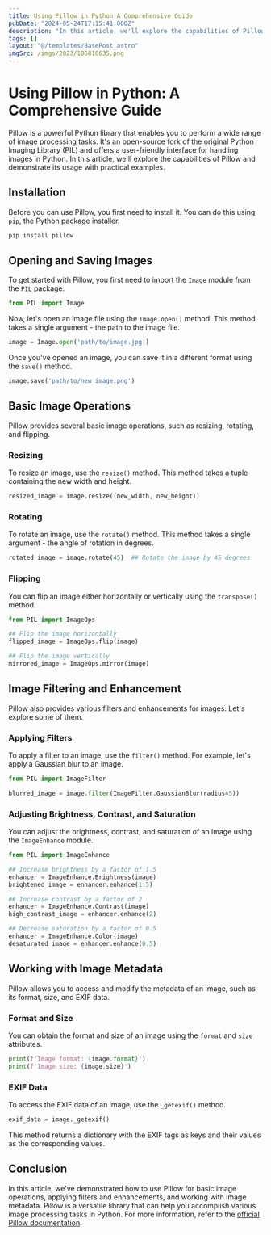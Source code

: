 ```yaml
---
title: Using Pillow in Python A Comprehensive Guide
pubDate: "2024-05-24T17:15:41.000Z"
description: "In this article, we'll explore the capabilities of Pillow and demonstrate its usage with practical examples"
tags: []
layout: "@/templates/BasePost.astro"
imgSrc: /imgs/2023/186810635.png
---
```

# Using Pillow in Python: A Comprehensive Guide

Pillow is a powerful Python library that enables you to perform a wide range of image processing tasks. It's an open-source fork of the original Python Imaging Library (PIL) and offers a user-friendly interface for handling images in Python. In this article, we'll explore the capabilities of Pillow and demonstrate its usage with practical examples.

## Installation

Before you can use Pillow, you first need to install it. You can do this using `pip`, the Python package installer.

```bash
pip install pillow
```

## Opening and Saving Images

To get started with Pillow, you first need to import the `Image` module from the `PIL` package.

```python
from PIL import Image
```

Now, let's open an image file using the `Image.open()` method. This method takes a single argument - the path to the image file.

```python
image = Image.open('path/to/image.jpg')
```

Once you've opened an image, you can save it in a different format using the `save()` method.

```python
image.save('path/to/new_image.png')
```

## Basic Image Operations

Pillow provides several basic image operations, such as resizing, rotating, and flipping.

### Resizing

To resize an image, use the `resize()` method. This method takes a tuple containing the new width and height.

```python
resized_image = image.resize((new_width, new_height))
```

### Rotating

To rotate an image, use the `rotate()` method. This method takes a single argument - the angle of rotation in degrees.

```python
rotated_image = image.rotate(45)  ## Rotate the image by 45 degrees
```

### Flipping

You can flip an image either horizontally or vertically using the `transpose()` method.

```python
from PIL import ImageOps

## Flip the image horizontally
flipped_image = ImageOps.flip(image)

## Flip the image vertically
mirrored_image = ImageOps.mirror(image)
```

## Image Filtering and Enhancement

Pillow also provides various filters and enhancements for images. Let's explore some of them.

### Applying Filters

To apply a filter to an image, use the `filter()` method. For example, let's apply a Gaussian blur to an image.

```python
from PIL import ImageFilter

blurred_image = image.filter(ImageFilter.GaussianBlur(radius=5))
```

### Adjusting Brightness, Contrast, and Saturation

You can adjust the brightness, contrast, and saturation of an image using the `ImageEnhance` module.

```python
from PIL import ImageEnhance

## Increase brightness by a factor of 1.5
enhancer = ImageEnhance.Brightness(image)
brightened_image = enhancer.enhance(1.5)

## Increase contrast by a factor of 2
enhancer = ImageEnhance.Contrast(image)
high_contrast_image = enhancer.enhance(2)

## Decrease saturation by a factor of 0.5
enhancer = ImageEnhance.Color(image)
desaturated_image = enhancer.enhance(0.5)
```

## Working with Image Metadata

Pillow allows you to access and modify the metadata of an image, such as its format, size, and EXIF data.

### Format and Size

You can obtain the format and size of an image using the `format` and `size` attributes.

```python
print(f'Image format: {image.format}')
print(f'Image size: {image.size}')
```

### EXIF Data

To access the EXIF data of an image, use the `_getexif()` method.

```python
exif_data = image._getexif()
```

This method returns a dictionary with the EXIF tags as keys and their values as the corresponding values.

## Conclusion

In this article, we've demonstrated how to use Pillow for basic image operations, applying filters and enhancements, and working with image metadata. Pillow is a versatile library that can help you accomplish various image processing tasks in Python. For more information, refer to the [official Pillow documentation](https://pillow.readthedocs.io/en/stable/index.html).
